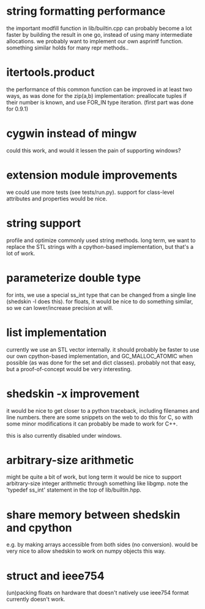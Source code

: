 # string formatting performance #

the important modfill function in lib/builtin.cpp can probably become a lot faster by building the result in one go, instead of using many intermediate allocations. we probably want to implement our own asprintf function. something similar holds for many repr methods..

# itertools.product #

the performance of this common function can be improved in at least two ways, as was done for the zip(a,b) implementation: preallocate tuples if their number is known, and use FOR\_IN type iteration. (first part was done for 0.9.1)

# cygwin instead of mingw #

could this work, and would it lessen the pain of supporting windows?

# extension module improvements #

we could use more tests (see tests/run.py). support for class-level attributes and properties would be nice.

# string support #

profile and optimize commonly used string methods. long term, we want to replace the STL strings with a cpython-based implementation, but that's a lot of work.

# parameterize double type #

for ints, we use a special ss\_int type that can be changed from a single line (shedskin -l does this). for floats, it would be nice to do something similar, so we can lower/increase precision at will.

# list implementation #

currently we use an STL vector internally. it should probably be faster to use our own cpython-based implementation, and GC\_MALLOC\_ATOMIC when possible (as was done for the set and dict classes). probably not that easy, but a proof-of-concept would be very interesting.

# shedskin -x improvement #

it would be nice to get closer to a python traceback, including filenames and line numbers. there are some snippets on the web to do this for C, so with some minor modifications it can probably be made to work for C++.

this is also currently disabled under windows.

# arbitrary-size arithmetic #

might be quite a bit of work, but long term it would be nice to support arbitrary-size integer arithmetic through something like libgmp. note the 'typedef ss\_int' statement in the top of lib/builtin.hpp.

# share memory between shedskin and cpython #

e.g. by making arrays accessible from both sides (no conversion). would be very nice to allow shedskin to work on numpy objects this way.

# struct and ieee754 #

(un)packing floats on hardware that doesn't natively use ieee754 format currently doesn't work.